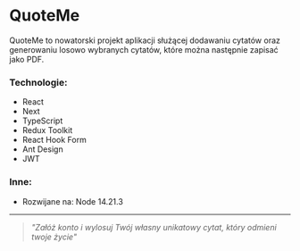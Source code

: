 # QuoteMe

QuoteMe to nowatorski projekt aplikacji służącej dodawaniu cytatów oraz generowaniu losowo wybranych cytatów, które można następnie zapisać jako PDF.

### Technologie:

- React
- Next
- TypeScript
- Redux Toolkit
- React Hook Form
- Ant Design
- JWT

### Inne:

- Rozwijane na: Node 14.21.3

---

> _"Załóż konto i wylosuj Twój własny unikatowy cytat, który odmieni twoje życie"_

